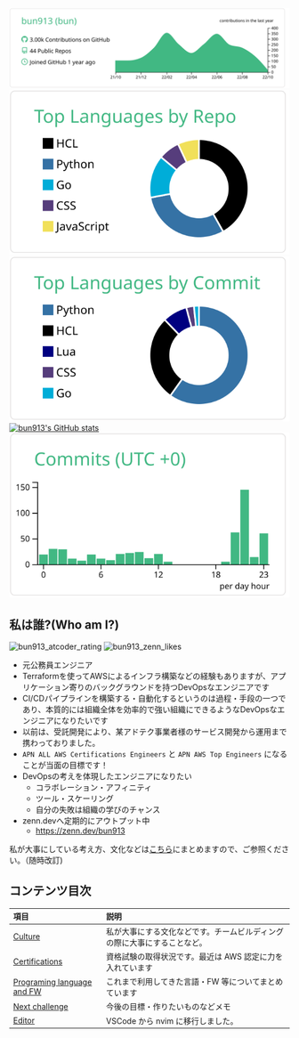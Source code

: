[![](https://raw.githubusercontent.com/bun913/bun913/main/profile-summary-card-output/vue/0-profile-details.svg)](https://github.com/bun913/github-profile-summary-cards)
[![](https://raw.githubusercontent.com/bun913/bun913/main/profile-summary-card-output/vue/1-repos-per-language.svg)](https://github.com/bun913/github-profile-summary-cards)
[![](https://raw.githubusercontent.com/bun913/bun913/main/profile-summary-card-output/vue/2-most-commit-language.svg)](https://github.com/bun913/github-profile-summary-cards)
[![bun913's GitHub stats](https://github-readme-stats.vercel.app/api?username=bun913)](https://github.com/anuraghazra/github-readme-stats)[![](https://raw.githubusercontent.com/bun913/bun913/main/profile-summary-card-output/vue/4-productive-time.svg)](https://github.com/bun913/github-profile-summary-cards)

## 私は誰?(Who am I?)

![bun913_atcoder_rating](https://badgen.org/img/atcoder/bun913/rating/algorithm?style=flat)
![bun913_zenn_likes](https://badgen.org/img/zenn/bun913/likes?style=flat)

- 元公務員エンジニア
- Terraformを使ってAWSによるインフラ構築などの経験もありますが、アプリケーション寄りのバックグラウンドを持つDevOpsなエンジニアです
- CI/CDパイプラインを構築する・自動化するというのは過程・手段の一つであり、本質的には組織全体を効率的で強い組織にできるようなDevOpsなエンジニアになりたいです
- 以前は、受託開発により、某アドテク事業者様のサービス開発から運用まで携わっておりました。
- `APN ALL AWS Certifications Engineers` と `APN AWS Top Engineers` になることが当面の目標です！
- DevOpsの考えを体現したエンジニアになりたい
  - コラボレーション・アフィニティ
  - ツール・スケーリング
  - 自分の失敗は組織の学びのチャンス
- zenn.devへ定期的にアウトプット中
  - https://zenn.dev/bun913

私が大事にしている考え方、文化などは[こちら](./profile/calture.md)にまとめますので、ご参照ください。（随時改訂)

## コンテンツ目次

| 項目                                                           | 説明                                                      |
| :------------------------------------------------------------- | :-------------------------------------------------------- |
| [Culture](./profile/calture.md)                       | 私が大事にする文化などです。チームビルディングの際に大事にすることなど。 |
| [Certifications](./profile/certified.md)                       | 資格試験の取得状況です。最近は AWS 認定に力を入れています |
| [Programing language and FW](./profile/programing_language.md) | これまで利用してきた言語・FW 等についてまとめています     |
| [Next challenge](./profile/next_challenge.md)                  | 今後の目標・作りたいものなどメモ                          |
| [Editor](./profile/editor.md)                             | VSCode から nvim に移行しました。                         |
